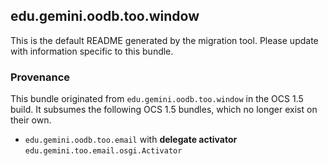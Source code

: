 
## edu.gemini.oodb.too.window

This is the default README generated by the migration tool. Please update with information specific to this bundle.

### Provenance

This bundle originated from `edu.gemini.oodb.too.window` in the OCS 1.5 build. It subsumes the following OCS 1.5 bundles, which no longer exist on their own.
 
- `edu.gemini.oodb.too.email` with **delegate activator** `edu.gemini.too.email.osgi.Activator`